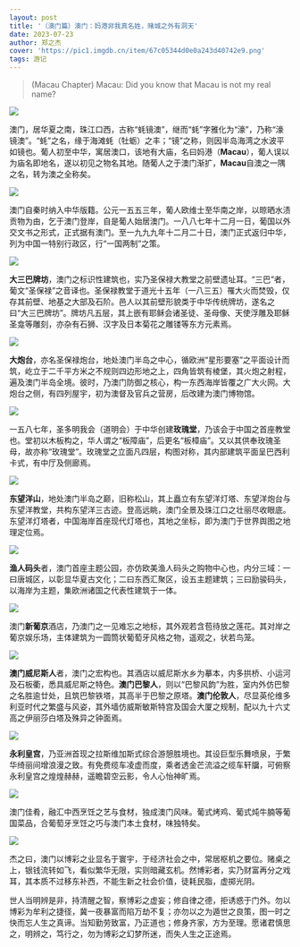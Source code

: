 ```yaml
---
layout: post
title: '（澳门篇）澳门：妈港非我真名姓，赌城之外有洞天'
date: 2023-07-23
author: 郑之杰
cover: 'https://pic1.imgdb.cn/item/67c05344d0e0a243d40742e9.png'
tags: 游记
---
```


> (Macau Chapter) Macau: Did you know that Macau is not my real name?

![](https://pic1.imgdb.cn/item/67c05344d0e0a243d40742e9.png)

澳门，居华夏之南，珠江口西，古称“蚝镜澳”，继而“蚝”字雅化为“濠”，乃称“濠镜澳”。“蚝”之名，缘于海滩蚝（牡蛎）之丰；“镜”之称，则因半岛海湾之水波平如镜也。葡人初至中华，寓居澳口，该地有大庙，名曰妈港（**Macau**），葡人误以为庙名即地名，遂以初见之物名其地。随葡人之于澳门渐扩，**Macau**自澳之一隅之名，转为澳之全称矣。

![](https://pic1.imgdb.cn/item/67bb0111d0e0a243d4029603.png)

澳门自秦时纳入中华版籍。公元一五五三年，葡人欧维士至华南之岸，以晾晒水渍贡物为由，乞于澳门登岸，自是葡人始居澳门。一八八七年十二月一日，葡国以外交文书之形式，正式据有澳门。至一九九九年十二月二十日，澳门正式返归中华，列为中国一特别行政区，行“一国两制”之策。

![](https://pic1.imgdb.cn/item/67bb0178d0e0a243d4029635.png)

**大三巴牌坊**，澳门之标识性建筑也，实乃圣保禄大教堂之前壁遗址耳。“三巴”者，葡文“圣保禄”之音译也。圣保禄教堂于道光十五年（一八三五）罹大火而焚毁，仅存其前壁、地基之大部及石阶。邑人以其前壁形貌类于中华传统牌坊，遂名之曰“大三巴牌坊”。牌坊凡五层，其上嵌有耶稣会诸圣徒、圣母像、天使浮雕及耶稣圣龛等雕刻，亦杂有石狮、汉字及日本菊花之雕镂等东方元素焉。

![](https://pic1.imgdb.cn/item/67bafe9bd0e0a243d40294d2.png)

**大炮台**，亦名圣保禄炮台，地处澳门半岛之中心，循欧洲“星形要塞”之平面设计而筑，屹立于二千平方米之不规则四边形地之上，四角皆筑有棱堡，其火炮之射程，遍及澳门半岛全境。彼时，乃澳门防御之核心，构一东西海岸皆覆之广大火网。大炮台之侧，有四列屋宇，初为澳督及官兵之营房，后改建为澳门博物馆。

![](https://pic1.imgdb.cn/item/67bafe40d0e0a243d40294ab.png)

一五八七年，圣多明我会（道明会）于中华创建**玫瑰堂**，乃该会于中国之首座教堂也。堂初以木板构之，华人谓之“板障庙”，后更名“板樟庙”。又以其供奉玫瑰圣母，故亦称“玫瑰堂”。玫瑰堂之立面凡四层，构图对称，其内部建筑平面呈巴西利卡式，有中厅及侧廊焉。

![](https://pic1.imgdb.cn/item/67bafdded0e0a243d4029469.png)

**东望洋山**，地处澳门半岛之巅，旧称松山，其上矗立有东望洋灯塔、东望洋炮台与东望洋教堂，共构东望洋三古迹。登高远眺，澳门全景及珠江口之壮丽尽收眼底。东望洋灯塔者，中国海岸首座现代灯塔也，其地之坐标，即为澳门于世界舆图之地理定位焉。

![](https://pic1.imgdb.cn/item/67bb0051d0e0a243d40295b0.png)

**渔人码头**者，澳门首座主题公园，亦仿欧美渔人码头之购物中心也，内分三域：一曰唐城区，以彰显华夏古文化；二曰东西汇聚区，设五主题建筑；三曰励骏码头，以海岸为主题，集欧洲诸国之代表性建筑于一体。

![](https://pic1.imgdb.cn/item/67bafd2ed0e0a243d402940a.png)

澳门**新葡京**酒店，乃澳门之一见难忘之地标，其外观若含苞待放之莲花。其对岸之葡京娱乐场，主体建筑为一圆筒状葡萄牙风格之物，遥观之，状若鸟笼。

![](https://pic1.imgdb.cn/item/67bafcc0d0e0a243d40293dc.png)

**澳门威尼斯人**者，澳门之宏构也。其酒店以威尼斯水乡为摹本，内多拱桥、小运河及石板衢，悉具威尼斯之特色。**澳门巴黎人**，则以“巴黎风韵”为胜，室内外仿巴黎之名胜逾廿处，且筑巴黎铁塔，其高半于巴黎之原塔。**澳门伦敦人**，尽显英伦维多利亚时代之繁盛与风姿，其外墙仿威斯敏斯特宫及国会大厦之规制，配以九十六丈高之伊丽莎白塔及殊异之钟面焉。

![](https://pic1.imgdb.cn/item/67bafc4ed0e0a243d40293a0.png)

**永利皇宫**，乃亚洲首现之拉斯维加斯式综合游憩胜境也。其设巨型乐舞喷泉，于繁华绮丽间增浪漫之致。有免费缆车凌虚而度，乘者透金芒流溢之缆车轩牖，可俯察永利皇宫之煌煌赫赫，遥瞻碧空云影，令人心怡神旷焉。

![](https://pic1.imgdb.cn/item/67bafb98d0e0a243d4029343.png)

澳门佳肴，融汇中西烹饪之艺与食材，独成澳门风味。葡式烤鸡、葡式炖牛腩等葡国菜品，合葡萄牙烹饪之巧与澳门本土食材，味独特矣。

![](https://pic1.imgdb.cn/item/67bb024fd0e0a243d402969e.png)

杰之曰，澳门以博彩之业显名于寰宇，于经济社会之中，常居枢机之要位。赌桌之上，银钱流转如飞，看似繁华无限，实则暗藏玄机。然博彩者，实乃财富再分之戏耳，其本质不过移东补西，不能生新之社会价值，徒耗民脂，虚掷光阴。

世人当明辨是非，持清醒之智，察博彩之虚妄；修自律之德，拒诱惑于门外。勿以博彩为牟利之捷径，冀一夜暴富而陷万劫不复；亦勿以之为遁世之良策，图一时之快而忘人生之真谛。当知勤劳致富，乃正道也；修身齐家，方为至理。愿诸君慎思之，明辨之，笃行之，勿为博彩之幻梦所迷，而失人生之正途焉。
